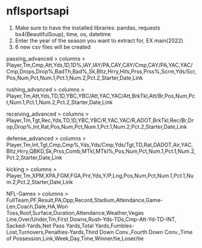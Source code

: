 # nflsportsapi


1. Make sure to have the installed libraries:
pandas, requests bs4(BeautifulSoup), time, os, datetime
2. Enter the year of the season you want to extract for, EX main(2022)
3. 6 new csv files will be created

passing_advanced > columns > Player,Tm,Cmp,Att,Yds,1D,1D%,IAY,IAY/PA,CAY,CAY/Cmp,CAY/PA,YAC,YAC/Cmp,Drops,Drop%,BadTh,Bad%,Sk,Bltz,Hrry,Hits,Prss,Prss%,Scrm,Yds/Scr,Pos,Num,Pct,Num.1,Pct.1,Num.2,Pct.2,Starter,Date,Link

rushing_advanced > columns > Player,Tm,Att,Yds,TD,1D,YBC,YBC/Att,YAC,YAC/Att,BrkTkl,Att/Br,Pos,Num,Pct,Num.1,Pct.1,Num.2,Pct.2,Starter,Date,Link

receiving_advanced > columns > Player,Tm,Tgt,Rec,Yds,TD,1D,YBC,YBC/R,YAC,YAC/R,ADOT,BrkTkl,Rec/Br,Drop,Drop%,Int,Rat,Pos,Num,Pct,Num.1,Pct.1,Num.2,Pct.2,Starter,Date,Link

defense_advanced > columns > Player,Tm,Int,Tgt,Cmp,Cmp%,Yds,Yds/Cmp,Yds/Tgt,TD,Rat,DADOT,Air,YAC,Bltz,Hrry,QBKD,Sk,Prss,Comb,MTkl,MTkl%,Pos,Num,Pct,Num.1,Pct.1,Num.2,Pct.2,Starter,Date,Link

kicking > columns > Player,Tm,XPM,XPA,FGM,FGA,Pnt,Yds,Y/P,Lng,Pos,Num,Pct,Num.1,Pct.1,Num.2,Pct.2,Starter,Date,Link

NFL-Games > columns > FullTeam,PF,Result,PA,Opp,Record,Stadium,Attendance,Game-Len,Coach,Date,HA,Won Toss,Roof,Surface,Duration,Attendance,Weather,Vegas Line,Over/Under,Tm,First Downs,Rush-Yds-TDs,Cmp-Att-Yd-TD-INT,
                      Sacked-Yards,Net Pass Yards,Total Yards,Fumbles-Lost,Turnovers,Penalties-Yards,Third Down Conv.,Fourth Down Conv.,Time of Possession,Link,Week,Day,Time,Winner/tie,Loser/tie

